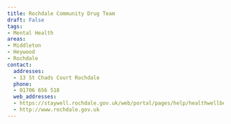 ```yaml
---
title: Rochdale Community Drug Team
draft: False
tags:
- Mental Health
areas:
- Middleton
- Heywood
- Rochdale
contact:
  addresses:
  - 13 St Chads Court Rochdale
  phone:
  - 01706 656 518
  web_addresses:
  - https://staywell.rochdale.gov.uk/web/portal/pages/help/healthwellbeing/drugs
  - http://www.rochdale.gov.uk
---
```



